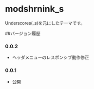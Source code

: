 # modshrnink_s

Underscores(_s)を元にしたテーマです。

##バージョン履歴

### 0.0.2
* ヘッダメニューのレスポンシブ動作修正

### 0.0.1
* 公開